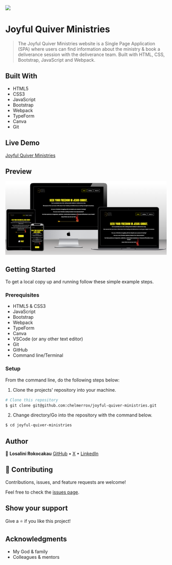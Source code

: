 ![](https://img.shields.io/badge/JQM-Joyful%20Quiver%20Ministries-yellow)

# Joyful Quiver Ministries

> The Joyful Quiver Ministries website is a Single Page Application (SPA) where users can find information about the ministry & book a deliverance session with the deliverance team. Built with HTML, CSS, Bootstrap, JavaScript and Webpack.

## Built With

- HTML5
- CSS3
- JavaScript
- Bootstrap
- Webpack
- TypeForm
- Canva
- Git

## Live Demo

[Joyful Quiver Ministries](https://joyfulquiverministries.netlify.app/)

## Preview

![Website preview](./preview.png)

## Getting Started

To get a local copy up and running follow these simple example steps.

### Prerequisites

- HTML5 & CSS3
- JavaScript
- Bootstrap
- Webpack
- TypeForm
- Canva
- VSCode (or any other text editor)
- Git
- GitHub
- Command line/Terminal

### Setup

From the command line, do the following steps below:

1. Clone the projects' repository into your machine.

```bash
# Clone this repository
$ git clone git@github.com:chelmerrox/joyful-quiver-ministries.git

```

2. Change directory/Go into the repository with the command below.

```bash
$ cd joyful-quiver-ministries

```

## Author

👤 **Losalini Rokocakau** [GitHub](https://github.com/chelmerrox) • [X](https://twitter.com/chelmerrox) • [LinkedIn](https://linkedin.com/in/losalini-rokocakau)

## 🤝 Contributing

Contributions, issues, and feature requests are welcome!

Feel free to check the [issues page](https://github.com/chelmerrox/joyful-quiver-ministries/issues).

## Show your support

Give a ⭐️ if you like this project!

## Acknowledgments

- My God & family
- Colleagues & mentors
